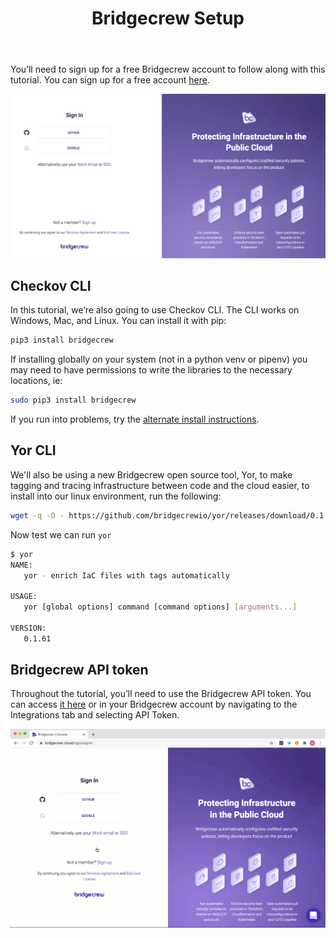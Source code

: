 ﻿---
title: "Bridgecrew Setup"
chapter: false
weight: 13
pre: "<b>3.2 </b>"
---

You’ll need to sign up for a free Bridgecrew account to follow along with this tutorial. You can sign up for a free account [here](https://bridgecrew.cloud/?utm_source=awsworkshop).

![Signup to Bridgecrew](./images/signup_bridgecrew.png)

## Checkov CLI
In this tutorial, we’re also going to use Checkov CLI. The CLI works on Windows, Mac, and Linux. You can install it with pip:

```bash
pip3 install bridgecrew
```

If installing globally on your system (not in a python venv or pipenv) you may need to have permissions to write the libraries to the necessary locations, ie:

```bash
sudo pip3 install bridgecrew
```

If you run into problems, try the [alternate install instructions](https://docs.bridgecrew.io/docs/ingesting-scan-data#installation?utm_source=awsworkshop).

## Yor CLI
We'll also be using a new Bridgecrew open source tool, Yor, to make tagging and tracing infrastructure between code and the cloud easier, to install into our linux environment, run the following:

```bash
wget -q -O - https://github.com/bridgecrewio/yor/releases/download/0.1.62/yor-0.1.62-linux-amd64.tar.gz | tar -xvz -C /usr/bin
```

Now test we can run `yor`

```bash
$ yor
NAME:
   yor - enrich IaC files with tags automatically

USAGE:
   yor [global options] command [command options] [arguments...]

VERSION:
   0.1.61
```

## Bridgecrew API token

Throughout the tutorial, you’ll need to use the Bridgecrew API token. You can access [it here](https://www.bridgecrew.cloud/integrations/api-token) or in your Bridgecrew account by navigating to the Integrations tab and selecting API Token.

![Bridgecrew API token](./images/bc_api_key.gif)

